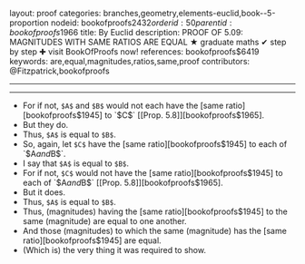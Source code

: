 layout: proof
categories: branches,geometry,elements-euclid,book--5-proportion
nodeid: bookofproofs$2432
orderid: 50
parentid: bookofproofs$1966
title: By Euclid
description: PROOF OF 5.09: MAGNITUDES WITH SAME RATIOS ARE EQUAL &#9733; graduate maths &#10004; step by step &#10010; visit BookOfProofs now!
references: bookofproofs$6419
keywords: are,equal,magnitudes,ratios,same,proof
contributors: @Fitzpatrick,bookofproofs

---


---



* For if not, `$A$` and `$B$` would not each have the [same ratio][bookofproofs$1945] to `$C$` [[Prop. 5.8]][bookofproofs$1965].
* But they do.
* Thus, `$A$` is equal to `$B$`.
* So, again, let `$C$` have the [same ratio][bookofproofs$1945] to each of `$A$` and `$B$`.
* I say that `$A$` is equal to `$B$`.
* For if not, `$C$` would not have the [same ratio][bookofproofs$1945] to each of `$A$` and `$B$` [[Prop. 5.8]][bookofproofs$1965].
* But it does.
* Thus, `$A$` is equal to `$B$`.
* Thus, (magnitudes) having the [same ratio][bookofproofs$1945] to the same (magnitude) are equal to one another.
* And those (magnitudes) to which the same (magnitude) has the [same ratio][bookofproofs$1945] are equal.
* (Which is) the very thing it was required to show.
